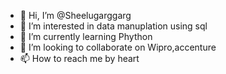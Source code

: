 - 👋 Hi, I’m @Sheelugarggarg
- 👀 I’m interested in data manuplation using sql
- 🌱 I’m currently learning Phython
- 💞️ I’m looking to collaborate on Wipro,accenture
- 📫 How to reach me by heart

<!---
Sheelugarggarg/Sheelugarggarg is a ✨ special ✨ repository because its `README.md` (this file) appears on your GitHub profile.
You can click the Preview link to take a look at your changes.
--->
